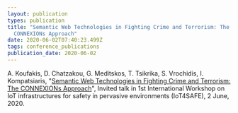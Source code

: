 ```yaml
---
layout: publication
types: publication
title: "Semantic Web Technologies in Fighting Crime and Terrorism: The
  CONNEXIONs Approach"
date: 2020-06-02T07:40:23.499Z
tags: conference_publications
publication_date: 2020-06-02
---
```

A. Koufakis, D. Chatzakou, G. Meditskos, T. Tsikrika, S. Vrochidis, I. Kompatsiaris, "[Semantic Web Technologies in Fighting Crime and Terrorism: The CONNEXIONs Approach](http://ceur-ws.org/Vol-2686/invited.pdf)", Invited talk in 1st International Workshop on IoT infrastructures for safety in pervasive environments (IoT4SAFE), 2 June, 2020.
